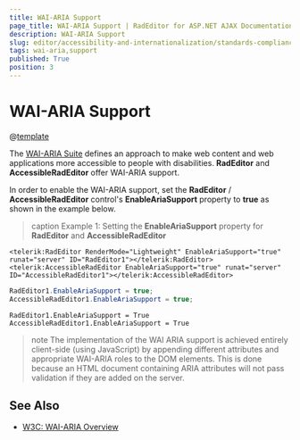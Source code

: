 ```yaml
---
title: WAI-ARIA Support
page_title: WAI-ARIA Support | RadEditor for ASP.NET AJAX Documentation
description: WAI-ARIA Support
slug: editor/accessibility-and-internationalization/standards-compliance/wai-aria-support
tags: wai-aria,support
published: True
position: 3
---
```


# WAI-ARIA Support

@[template](/_templates/common/wai-aria-templates.md#intro-two-controls "control1: RadEditor, control2: AccessibleRadEditor")

The [WAI-ARIA Suite](https://www.w3.org/WAI/intro/aria) defines an approach to make web content and web applications more accessible to people with disabilities. **RadEditor** and **AccessibleRadEditor** offer WAI-ARIA support.

In order to enable the WAI-ARIA support, set the **RadEditor** / **AccessibleRadEditor** control's **EnableAriaSupport** property to **true** as shown in the example below.

>caption Example 1: Setting the **EnableAriaSupport** property for **RadEditor** and **AccessibleRadEditor**


````ASP.NET
<telerik:RadEditor RenderMode="Lightweight" EnableAriaSupport="true" runat="server" ID="RadEditor1"></telerik:RadEditor>
<telerik:AccessibleRadEditor EnableAriaSupport="true" runat="server" ID="AccessibleRadEditor1"></telerik:AccessibleRadEditor>
````
````C#
RadEditor1.EnableAriaSupport = true;
AccessibleRadEditor1.EnableAriaSupport = true;
````
````VB
RadEditor1.EnableAriaSupport = True
AccessibleRadEditor1.EnableAriaSupport = True
````

>note The implementation of the WAI ARIA support is achieved entirely client-side (using JavaScript) by appending different attributes and appropriate WAI-ARIA roles to the DOM elements.	This is done because an HTML document containing ARIA attributes will not pass validation if they are added on the server.


## See Also

 * [W3C: WAI-ARIA Overview](https://www.w3.org/WAI/intro/aria)

